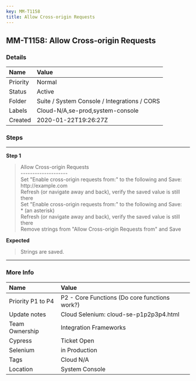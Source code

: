 ```yaml
---
key: MM-T1158
title: Allow Cross-origin Requests
---
```


## MM-T1158: Allow Cross-origin Requests

### Details

| Name     | Value                                        |
| :------- | :------------------------------------------- |
| Priority | Normal                                       |
| Status   | Active                                       |
| Folder   | Suite / System Console / Integrations / CORS |
| Labels   | Cloud-N/A,se-prod,system-console             |
| Created  | 2020-01-22T19:26:27Z                         |

### Steps

<hr/>

**Step 1**

> <article>Allow Cross-origin Requests<br />--------------------<br />Set &quot;Enable cross-origin requests from:&quot; to the following and Save:<br />http://example.com<br />Refresh (or navigate away and back), verify the saved value is still there<br />Set &quot;Enable cross-origin requests from:&quot; to the following and Save:<br />* (an asterisk)<br />Refresh (or navigate away and back), verify the saved value is still there<br />Remove strings from &quot;Allow Cross-origin Requests from&quot; and Save</article>

**Expected**

> <article>Strings are saved.</article>

<hr/>

### More Info

| Name              | Value                                         |
| :---------------- | :-------------------------------------------- |
| Priority P1 to P4 | P2 - Core Functions (Do core functions work?) |
| Update notes      | Cloud Selenium: cloud-se-p1p2p3p4.html        |
| Team Ownership    | Integration Frameworks                        |
| Cypress           | Ticket Open                                   |
| Selenium          | in Production                                 |
| Tags              | Cloud N/A                                     |
| Location          | System Console                                |
